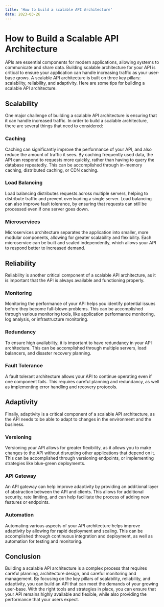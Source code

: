 ```yaml
---
title: 'How to build a scalable API Architecture'
date: 2023-03-26
---
```


# How to Build a Scalable API Architecture

APIs are essential components for modern applications, allowing systems to communicate and share data.  Building scalable architecture for your API is critical to ensure your application can handle increasing traffic as your user-base grows. A scalable API architecture is built on three key pillars: scalability, reliability, and adaptivity. Here are some tips for building a scalable API architecture.

## Scalability

One major challenge of building a scalable API architecture is ensuring that it can handle increased traffic. In order to build a scalable architecture, there are several things that need to considered:

### Caching

Caching can significantly improve the performance of your API, and also reduce the amount of traffic it sees. By caching frequently used data, the API can respond to requests more quickly, rather than having to query the database repeatedly. This can be accomplished through in-memory caching, distributed caching, or CDN caching.

### Load Balancing 

Load balancing distributes requests across multiple servers, helping to distribute traffic and prevent overloading a single server. Load balancing can also improve fault tolerance, by ensuring that requests can still be processed even if one server goes down.

### Microservices

Microservices architecture separates the application into smaller, more modular components, allowing for greater scalability and flexibility. Each microservice can be built and scaled independently, which allows your API to respond better to increased demand.

## Reliability

Reliability is another critical component of a scalable API architecture, as it is important that the API is always available and functioning properly.

### Monitoring

Monitoring the performance of your API helps you identify potential issues before they become full-blown problems. This can be accomplished through various monitoring tools, like application performance monitoring, log analysis, or infrastructure monitoring. 

### Redundancy

To ensure high availability, it is important to have redundancy in your API architecture. This can be accomplished through multiple servers, load balancers, and disaster recovery planning.

### Fault Tolerance

A fault tolerant architecture allows your API to continue operating even if one component fails. This requires careful planning and redundancy, as well as implementing error handling and recovery protocols.

## Adaptivity

Finally, adaptivity is a critical component of a scalable API architecture, as the API needs to be able to adapt to changes in the environment and the business.

### Versioning

Versioning your API allows for greater flexibility, as it allows you to make changes to the API without disrupting other applications that depend on it. This can be accomplished through versioning endpoints, or implementing strategies like blue-green deployments.

### API Gateway

An API gateway can help improve adaptivity by providing an additional layer of abstraction between the API and clients. This allows for additional security, rate limiting, and can help facilitate the process of adding new features or endpoints.

### Automation

Automating various aspects of your API architecture helps improve adaptivity by allowing for rapid deployment and scaling. This can be accomplished through continuous integration and deployment, as well as automation for testing and monitoring.

## Conclusion

Building a scalable API architecture is a complex process that requires careful planning, architecture design, and careful monitoring and management. By focusing on the key pillars of scalability, reliability, and adaptivity, you can build an API that can meet the demands of your growing user-base. With the right tools and strategies in place, you can ensure that your API remains highly available and flexible, while also providing the performance that your users expect.
